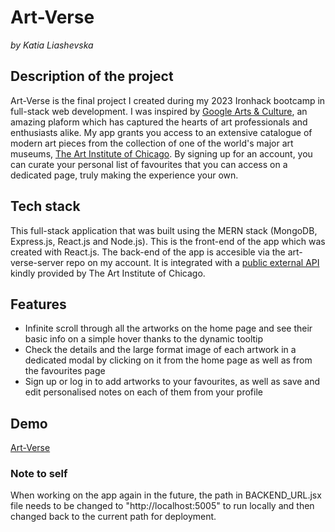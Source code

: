 # Art-Verse

_by Katia Liashevska_

## Description of the project

Art-Verse is the final project I created during my 2023 Ironhack bootcamp in full-stack web development. I was inspired by [Google Arts & Culture](https://artsandculture.google.com/), an amazing plaform which has captured the hearts of art professionals and enthusiasts alike.
My app grants you access to an extensive catalogue of modern art pieces from the collection of one of the world's major art museums, [The Art Institute of Chicago](https://www.artic.edu/). By signing up for an account, you can curate your personal list of favourites that you can access on a dedicated page, truly making the experience your own.

## Tech stack

This full-stack application that was built using the MERN stack (MongoDB, Express.js, React.js and Node.js).
This is the front-end of the app which was created with React.js.
The back-end of the app is accesible via the art-verse-server repo on my account.
It is integrated with a [public external API](https://api.artic.edu/docs/) kindly provided by The Art Institute of Chicago.

## Features

-   Infinite scroll through all the artworks on the home page and see their basic info on a simple hover thanks to the dynamic tooltip
-   Check the details and the large format image of each artwork in a dedicated modal by clicking on it from the home page as well as from the favourites page
-   Sign up or log in to add artworks to your favourites, as well as save and edit personalised notes on each of them from your profile

## Demo

[Art-Verse](https://art-verse.netlify.app/ "Art-Verse")

### Note to self

When working on the app again in the future, the path in BACKEND_URL.jsx file needs to be changed to "http://localhost:5005" to run locally and then changed back to the current path for deployment.
